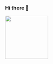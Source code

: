 ### Hi there 👋 
<img src="https://github.githubassets.com/images/mona-whisper.gif" width="140" height="140" /><br>
